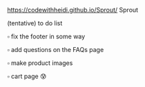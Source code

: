 https://codewithheidi.github.io/Sprout/ Sprout

(tentative) to do list 

▫️ fix the footer in some way

▫️ add questions on the FAQs page 

▫️ make product images

▫️ cart page 😰

